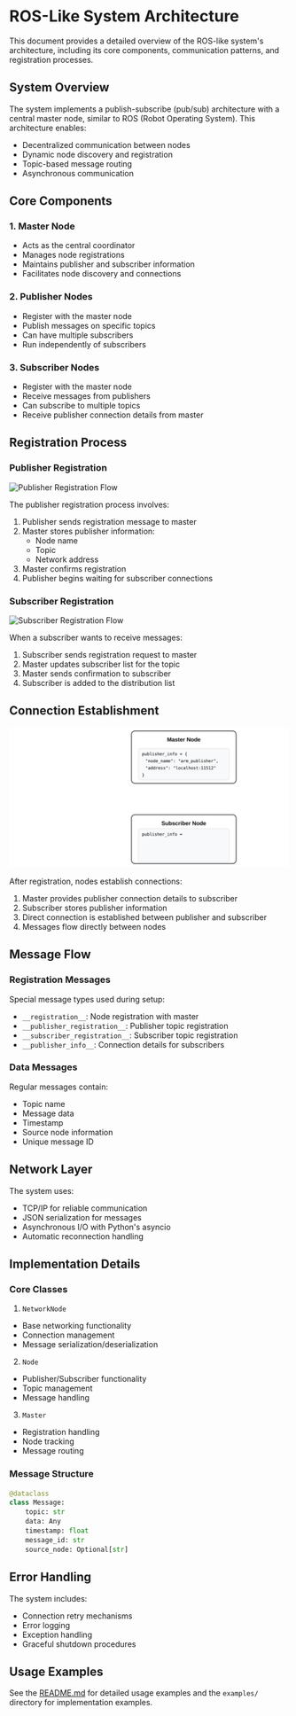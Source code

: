 # ROS-Like System Architecture

This document provides a detailed overview of the ROS-like system's architecture, including its core components, communication patterns, and registration processes.

## System Overview

The system implements a publish-subscribe (pub/sub) architecture with a central master node, similar to ROS (Robot Operating System). This architecture enables:
- Decentralized communication between nodes
- Dynamic node discovery and registration
- Topic-based message routing
- Asynchronous communication

## Core Components

### 1. Master Node
- Acts as the central coordinator
- Manages node registrations
- Maintains publisher and subscriber information
- Facilitates node discovery and connections

### 2. Publisher Nodes
- Register with the master node
- Publish messages on specific topics
- Can have multiple subscribers
- Run independently of subscribers

### 3. Subscriber Nodes
- Register with the master node
- Receive messages from publishers
- Can subscribe to multiple topics
- Receive publisher connection details from master

## Registration Process

### Publisher Registration
![Publisher Registration Flow](docs/images/ros-registration-flow_pub.svg)

The publisher registration process involves:
1. Publisher sends registration message to master
2. Master stores publisher information:
   - Node name
   - Topic
   - Network address
3. Master confirms registration
4. Publisher begins waiting for subscriber connections

### Subscriber Registration
![Subscriber Registration Flow](docs/images/ros-registration-flow_sub.svg)

When a subscriber wants to receive messages:
1. Subscriber sends registration request to master
2. Master updates subscriber list for the topic
3. Master sends confirmation to subscriber
4. Subscriber is added to the distribution list

## Connection Establishment
![Connection Details Flow](docs/images/connection-details.svg)

After registration, nodes establish connections:
1. Master provides publisher connection details to subscriber
2. Subscriber stores publisher information
3. Direct connection is established between publisher and subscriber
4. Messages flow directly between nodes

## Message Flow

### Registration Messages
Special message types used during setup:
- `__registration__`: Node registration with master
- `__publisher_registration__`: Publisher topic registration
- `__subscriber_registration__`: Subscriber topic registration
- `__publisher_info__`: Connection details for subscribers

### Data Messages
Regular messages contain:
- Topic name
- Message data
- Timestamp
- Source node information
- Unique message ID

## Network Layer

The system uses:
- TCP/IP for reliable communication
- JSON serialization for messages
- Asynchronous I/O with Python's asyncio
- Automatic reconnection handling

## Implementation Details

### Core Classes

1. `NetworkNode`
- Base networking functionality
- Connection management
- Message serialization/deserialization

2. `Node`
- Publisher/Subscriber functionality
- Topic management
- Message handling

3. `Master`
- Registration handling
- Node tracking
- Message routing

### Message Structure
```python
@dataclass
class Message:
    topic: str
    data: Any
    timestamp: float
    message_id: str
    source_node: Optional[str]
```

## Error Handling

The system includes:
- Connection retry mechanisms
- Error logging
- Exception handling
- Graceful shutdown procedures

## Usage Examples

See the [README.md](README.md) for detailed usage examples and the `examples/` directory for implementation examples.
